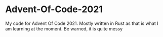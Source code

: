 # Advent-Of-Code-2021
My code for Advent Of Code 2021. Mostly written in Rust as that is what I am learning at the moment. Be warned, it is quite messy
